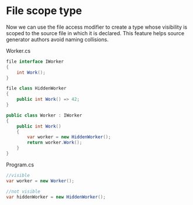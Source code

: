 # File scope type

Now we can use the file access modifier to create a type whose visibility is scoped to the source file in which it is declared. This feature helps source generator authors avoid naming collisions.

Worker.cs
```csharp
file interface IWorker
{
    int Work();
}

file class HiddenWorker
{
    public int Work() => 42;
}

public class Worker : IWorker
{
    public int Work()
    {
        var worker = new HiddenWorker();
        return worker.Work();
    }
}
```

Program.cs
```csharp
//visible
var worker = new Worker();

//not visible
var hiddenWorker = new HiddenWorker();
```